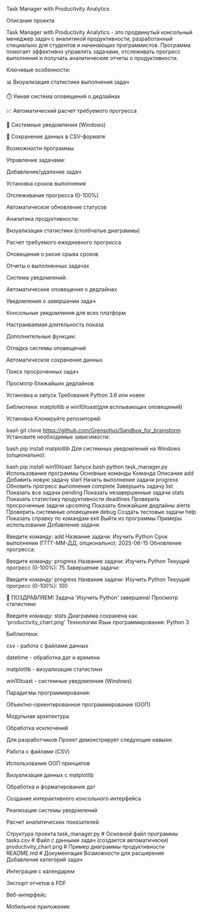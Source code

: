 Task Manager with Productivity Analytics

Описание проекта

Task Manager with Productivity Analytics - это продвинутый консольный менеджер задач с аналитикой продуктивности, разработанный специально для студентов и начинающих программистов. Программа помогает эффективно управлять задачами, отслеживать прогресс выполнения и получать аналитические отчеты о продуктивности.

Ключевые особенности:

📊 Визуализация статистики выполнения задач

⏱️ Умная система оповещений о дедлайнах

📈 Автоматический расчет требуемого прогресса

🔔 Системные уведомления (Windows)

📁 Сохранение данных в CSV-формате

Возможности программы

Управление задачами:

Добавление/удаление задач

Установка сроков выполнения

Отслеживание прогресса (0-100%)

Автоматическое обновление статусов

Аналитика продуктивности:

Визуализация статистики (столбчатые диаграммы)

Расчет требуемого ежедневного прогресса

Оповещения о риске срыва сроков

Отчеты о выполненных задачах

Система уведомлений:

Автоматические оповещения о дедлайнах

Уведомления о завершении задач

Консольные уведомления для всех платформ

Настраиваемая длительность показа

Дополнительные функции:

Отладка системы оповещений

Автоматическое сохранение данных

Поиск просроченных задач

Просмотр ближайших дедлайнов

Установка и запуск
Требования
Python 3.6 или новее

Библиотеки: matplotlib и win10toast(для всплывающих оповещений)

Установка
Клонируйте репозиторий:

bash
git clone https://github.com/Grensotius/Sandbox_for_brainstorm
Установите необходимые зависимости:

bash
pip install matplotlib
Для системных уведомлений на Windows (опционально):

bash
pip install win10toast
Запуск
bash
python task_manager.py
Использование программы
Основные команды
Команда	Описание
add	Добавить новую задачу
start	Начать выполнение задачи
progress	Обновить прогресс выполнения
complete	Завершить задачу
list	Показать все задачи
pending	Показать незавершенные задачи
stats	Показать статистику продуктивности
deadlines	Проверить просроченные задачи
upcoming	Показать ближайшие дедлайны
alerts	Проверить системные оповещения
debug	Создать тестовые задачи
help	Показать справку по командам
exit	Выйти из программы
Примеры использования
Добавление задачи:

Введите команду: add
Название задачи: Изучить Python
Срок выполнения (ГГГГ-ММ-ДД, опционально): 2025-06-15
Обновление прогресса:

Введите команду: progress
Название задачи: Изучить Python
Текущий прогресс (0-100%): 75
Завершение задачи:

Введите команду: progress
Название задачи: Изучить Python
Текущий прогресс (0-100%): 100

🎉 ПОЗДРАВЛЯЕМ! Задача 'Изучить Python' завершена!
Просмотр статистики:

Введите команду: stats
Диаграмма сохранена как 'productivity_chart.png'
Технологии
Язык программирования: Python 3

Библиотеки:

csv - работа с файлами данных

datetime - обработка дат и времени

matplotlib - визуализация статистики

win10toast - системные уведомления (Windows)

Парадигмы программирования:

Объектно-ориентированное программирование (ООП)

Модульная архитектура

Обработка исключений

Для разработчиков
Проект демонстрирует следующие навыки:

Работа с файлами (CSV)

Использование ООП принципов

Визуализация данных с matplotlib

Обработка и форматирование дат

Создание интерактивного консольного интерфейса

Реализация системы уведомлений

Расчет аналитических показателей

Структура проекта
task_manager.py        # Основной файл программы
tasks.csv              # Файл с данными задач (создается автоматически)
productivity_chart.png # Пример диаграммы продуктивности
README.md              # Документация
Возможности для расширения
Добавление категорий задач

Интеграция с календарем

Экспорт отчетов в PDF

Веб-интерфейс

Мобильное приложение